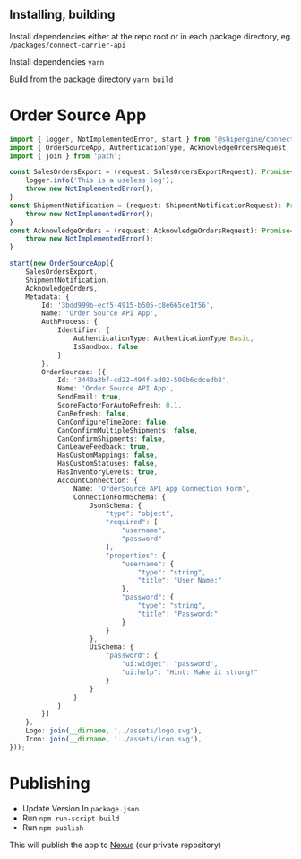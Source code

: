 ## Installing, building

Install dependencies either at the repo root or in each package directory, eg `/packages/connect-carrier-api`

Install dependencies
`yarn`

Build from the package directory
`yarn build`

# Order Source App

```typescript
import { logger, NotImplementedError, start } from '@shipengine/connect-runtime';
import { OrderSourceApp, AuthenticationType, AcknowledgeOrdersRequest, AcknowledgeOrdersResponse, SalesOrdersExportRequest, SalesOrdersExportResponse, ShipmentNotificationRequest, ShipmentNotificationResponse } from '@shipengine/connect-order-source-api';
import { join } from 'path';

const SalesOrdersExport = (request: SalesOrdersExportRequest): Promise<SalesOrdersExportResponse> => {
    logger.info('This is a useless log');
    throw new NotImplementedError();
}
const ShipmentNotification = (request: ShipmentNotificationRequest): Promise<ShipmentNotificationResponse> => {
    throw new NotImplementedError();
}
const AcknowledgeOrders = (request: AcknowledgeOrdersRequest): Promise<AcknowledgeOrdersResponse> => {
    throw new NotImplementedError();
}

start(new OrderSourceApp({
    SalesOrdersExport,
    ShipmentNotification,
    AcknowledgeOrders,
    Metadata: {
        Id: '3bdd999b-ecf5-4915-b505-c8e665ce1f56',
        Name: 'Order Source API App',
        AuthProcess: {
            Identifier: {
                AuthenticationType: AuthenticationType.Basic,
                IsSandbox: false
            }
        },
        OrderSources: [{
            Id: '3440a3bf-cd22-494f-ad02-500b6cdcedb8',
            Name: 'Order Source API App',
            SendEmail: true,
            ScoreFactorForAutoRefresh: 0.1,
            CanRefresh: false,
            CanConfigureTimeZone: false,
            CanConfirmMultipleShipments: false,
            CanConfirmShipments: false,
            CanLeaveFeedback: true,
            HasCustomMappings: false,
            HasCustomStatuses: false,
            HasInventoryLevels: true,
            AccountConnection: {
                Name: 'OrderSource API App Connection Form',
                ConnectionFormSchema: {
                    JsonSchema: {
                        "type": "object",
                        "required": [
                            "username",
                            "password"
                        ],
                        "properties": {
                            "username": {
                                "type": "string",
                                "title": "User Name:"
                            },
                            "password": {
                                "type": "string",
                                "title": "Password:"
                            }
                        }
                    },
                    UiSchema: {
                        "password": {
                            "ui:widget": "password",
                            "ui:help": "Hint: Make it strong!"
                        }
                    }
                }
            }
        }]
    },
    Logo: join(__dirname, '../assets/logo.svg'),
    Icon: join(__dirname, '../assets/icon.svg'),
}));
```

# Publishing

- Update Version In `package.json`
- Run `npm run-script build`
- Run `npm publish`

This will publish the app to [Nexus](https://infra-nexus.kube.sslocal.com/#browse/browse:s3-npm-hosted:%40ipaas%2Forder-source-api-runtime) (our private repository)
